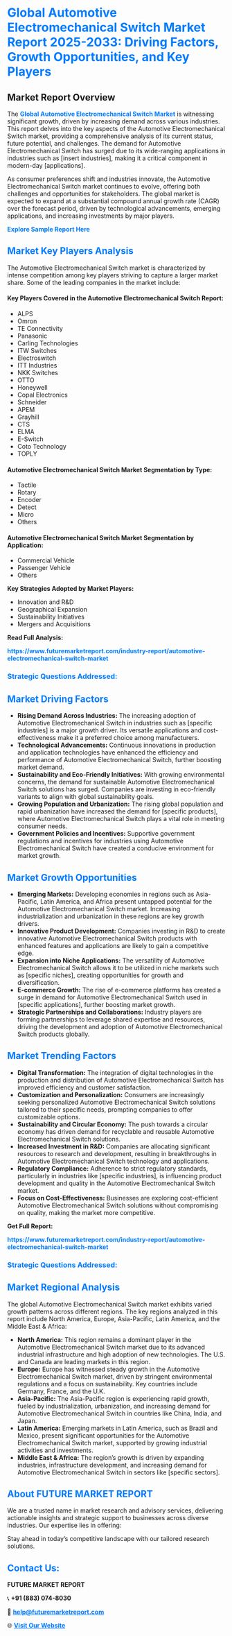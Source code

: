 <h1 style="color: #007BFF;">Global Automotive Electromechanical Switch Market Report 2025-2033: Driving Factors, Growth Opportunities, and Key Players</h1>

<section id="overview">
<h2>Market Report Overview</h2>
<p>The <a href="https://www.futuremarketreport.com/industry-report/automotive-electromechanical-switch-market" style="color: #007BFF; text-decoration: none;"><strong>Global Automotive Electromechanical Switch Market</strong></a> is witnessing significant growth, driven by increasing demand across various industries. This report delves into the key aspects of the Automotive Electromechanical Switch market, providing a comprehensive analysis of its current status, future potential, and challenges. The demand for Automotive Electromechanical Switch has surged due to its wide-ranging applications in industries such as [insert industries], making it a critical component in modern-day [applications].</p>
<p>As consumer preferences shift and industries innovate, the Automotive Electromechanical Switch market continues to evolve, offering both challenges and opportunities for stakeholders. The global market is expected to expand at a substantial compound annual growth rate (CAGR) over the forecast period, driven by technological advancements, emerging applications, and increasing investments by major players.</p>
</section>

<section id="overview">
<p><a href="https://www.futuremarketreport.com/request-sample/reportId=55357" style="color: #007BFF; text-decoration: none;"><strong>Explore Sample Report Here</strong></a></p>
</section>

<section id="key-players">
<h2 style="color: #007BFF;">Market Key Players Analysis</h2>
<p>The Automotive Electromechanical Switch market is characterized by intense competition among key players striving to capture a larger market share. Some of the leading companies in the market include:</p>
<h4>Key Players Covered in the Automotive Electromechanical Switch Report:</h4>
<ul><li>ALPS</li><li>Omron</li><li>TE Connectivity</li><li>Panasonic</li><li>Carling Technologies</li><li>ITW Switches</li><li>Electroswitch</li><li>ITT Industries</li><li>NKK Switches</li><li>OTTO</li><li>Honeywell</li><li>Copal Electronics</li><li>Schneider</li><li>APEM</li><li>Grayhill</li><li>CTS</li><li>ELMA</li><li>E-Switch</li><li>Coto Technology</li><li>TOPLY</li></ul>
<h4>Automotive Electromechanical Switch Market Segmentation by Type:</h4>
<ul><li>Tactile</li><li>Rotary</li><li>Encoder</li><li>Detect</li><li>Micro</li><li>Others</li></ul>

<h4>Automotive Electromechanical Switch Market Segmentation by Application:</h4>
<ul><li>Commercial Vehicle</li><li>Passenger Vehicle</li><li>Others</li></ul>
<p><strong>Key Strategies Adopted by Market Players:</strong></p>
<ul>
<li>Innovation and R&D</li>
<li>Geographical Expansion</li>
<li>Sustainability Initiatives</li>
<li>Mergers and Acquisitions</li>
</ul>
</section>

<section>
<p><strong>Read Full Analysis: </strong></p><a href="https://www.futuremarketreport.com/industry-report/automotive-electromechanical-switch-market" style="color: #007BFF; text-decoration: none;"><strong>https://www.futuremarketreport.com/industry-report/automotive-electromechanical-switch-market</strong></a>
<h3 style="color: #007BFF;">Strategic Questions Addressed:</h3>
</section>

<section id="driving-factors">
<h2 style="color: #007BFF;">Market Driving Factors</h2>
<ul>
<li><strong>Rising Demand Across Industries:</strong> The increasing adoption of Automotive Electromechanical Switch in industries such as [specific industries] is a major growth driver. Its versatile applications and cost-effectiveness make it a preferred choice among manufacturers.</li>
<li><strong>Technological Advancements:</strong> Continuous innovations in production and application technologies have enhanced the efficiency and performance of Automotive Electromechanical Switch, further boosting market demand.</li>
<li><strong>Sustainability and Eco-Friendly Initiatives:</strong> With growing environmental concerns, the demand for sustainable Automotive Electromechanical Switch solutions has surged. Companies are investing in eco-friendly variants to align with global sustainability goals.</li>
<li><strong>Growing Population and Urbanization:</strong> The rising global population and rapid urbanization have increased the demand for [specific products], where Automotive Electromechanical Switch plays a vital role in meeting consumer needs.</li>
<li><strong>Government Policies and Incentives:</strong> Supportive government regulations and incentives for industries using Automotive Electromechanical Switch have created a conducive environment for market growth.</li>
</ul>
</section>

<section id="growth-opportunities">
<h2 style="color: #007BFF;">Market Growth Opportunities</h2>
<ul>
<li><strong>Emerging Markets:</strong> Developing economies in regions such as Asia-Pacific, Latin America, and Africa present untapped potential for the Automotive Electromechanical Switch market. Increasing industrialization and urbanization in these regions are key growth drivers.</li>
<li><strong>Innovative Product Development:</strong> Companies investing in R&D to create innovative Automotive Electromechanical Switch products with enhanced features and applications are likely to gain a competitive edge.</li>
<li><strong>Expansion into Niche Applications:</strong> The versatility of Automotive Electromechanical Switch allows it to be utilized in niche markets such as [specific niches], creating opportunities for growth and diversification.</li>
<li><strong>E-commerce Growth:</strong> The rise of e-commerce platforms has created a surge in demand for Automotive Electromechanical Switch used in [specific applications], further boosting market growth.</li>
<li><strong>Strategic Partnerships and Collaborations:</strong> Industry players are forming partnerships to leverage shared expertise and resources, driving the development and adoption of Automotive Electromechanical Switch products globally.</li>
</ul>
</section>

<section id="trending-factors">
<h2 style="color: #007BFF;">Market Trending Factors</h2>
<ul>
<li><strong>Digital Transformation:</strong> The integration of digital technologies in the production and distribution of Automotive Electromechanical Switch has improved efficiency and customer satisfaction.</li>
<li><strong>Customization and Personalization:</strong> Consumers are increasingly seeking personalized Automotive Electromechanical Switch solutions tailored to their specific needs, prompting companies to offer customizable options.</li>
<li><strong>Sustainability and Circular Economy:</strong> The push towards a circular economy has driven demand for recyclable and reusable Automotive Electromechanical Switch solutions.</li>
<li><strong>Increased Investment in R&D:</strong> Companies are allocating significant resources to research and development, resulting in breakthroughs in Automotive Electromechanical Switch technology and applications.</li>
<li><strong>Regulatory Compliance:</strong> Adherence to strict regulatory standards, particularly in industries like [specific industries], is influencing product development and quality in the Automotive Electromechanical Switch market.</li>
<li><strong>Focus on Cost-Effectiveness:</strong> Businesses are exploring cost-efficient Automotive Electromechanical Switch solutions without compromising on quality, making the market more competitive.</li>
</ul>
</section>

<section>
<p><strong>Get Full Report: </strong></p><a href="https://www.futuremarketreport.com/industry-report/automotive-electromechanical-switch-market" style="color: #007BFF; text-decoration: none;"><strong>https://www.futuremarketreport.com/industry-report/automotive-electromechanical-switch-market</strong></a>
<h3 style="color: #007BFF;">Strategic Questions Addressed:</h3>
</section>


<section id="regional-analysis">
<h2 style="color: #007BFF;">Market Regional Analysis</h2>
<p>The global Automotive Electromechanical Switch market exhibits varied growth patterns across different regions. The key regions analyzed in this report include North America, Europe, Asia-Pacific, Latin America, and the Middle East & Africa:</p>
<ul>
<li><strong>North America:</strong> This region remains a dominant player in the Automotive Electromechanical Switch market due to its advanced industrial infrastructure and high adoption of new technologies. The U.S. and Canada are leading markets in this region.</li>
<li><strong>Europe:</strong> Europe has witnessed steady growth in the Automotive Electromechanical Switch market, driven by stringent environmental regulations and a focus on sustainability. Key countries include Germany, France, and the U.K.</li>
<li><strong>Asia-Pacific:</strong> The Asia-Pacific region is experiencing rapid growth, fueled by industrialization, urbanization, and increasing demand for Automotive Electromechanical Switch in countries like China, India, and Japan.</li>
<li><strong>Latin America:</strong> Emerging markets in Latin America, such as Brazil and Mexico, present significant opportunities for the Automotive Electromechanical Switch market, supported by growing industrial activities and investments.</li>
<li><strong>Middle East & Africa:</strong> The region’s growth is driven by expanding industries, infrastructure development, and increasing demand for Automotive Electromechanical Switch in sectors like [specific sectors].</li>
</ul>
</section>

<footer>
<h2 style="color: #007BFF;">About FUTURE MARKET REPORT</h2>
<p>We are a trusted name in market research and advisory services, delivering actionable insights and strategic support to businesses across diverse industries. Our expertise lies in offering:</p>

<p>Stay ahead in today’s competitive landscape with our tailored research solutions.</p>

<h2 style="color: #007BFF;">Contact Us:</h2>
<p><strong>FUTURE MARKET REPORT</strong></p>
<p>📞 <strong>+91 (883) 074-8030</strong></p>
<p>📧 <strong><a href="mailto:help@futuremarketreport.com" style="color: #007BFF;">help@futuremarketreport.com</a></strong></p>
<p>🌐 <strong><a href="https://www.futuremarketreport.com/" style="color: #007BFF;">Visit Our Website</a></strong></p>
</footer>